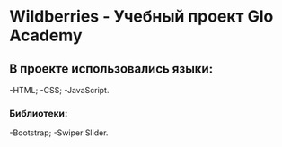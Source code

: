 # Wildberries - Учебный проект Glo Academy

## В проекте использовались языки:

-HTML;
-CSS;
-JavaScript.

### Библиотеки:

-Bootstrap;
-Swiper Slider.
